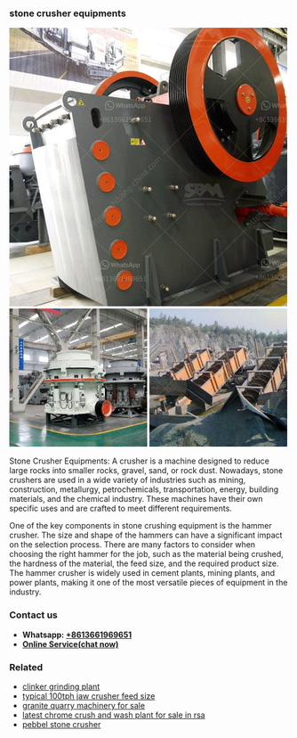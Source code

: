 <h3>stone crusher equipments</h3><img src='1706767230.jpg' alt=''><p>Stone Crusher Equipments: A crusher is a machine designed to reduce large rocks into smaller rocks, gravel, sand, or rock dust. Nowadays, stone crushers are used in a wide variety of industries such as mining, construction, metallurgy, petrochemicals, transportation, energy, building materials, and the chemical industry. These machines have their own specific uses and are crafted to meet different requirements.</p><p>One of the key components in stone crushing equipment is the hammer crusher. The size and shape of the hammers can have a significant impact on the selection process. There are many factors to consider when choosing the right hammer for the job, such as the material being crushed, the hardness of the material, the feed size, and the required product size. The hammer crusher is widely used in cement plants, mining plants, and power plants, making it one of the most versatile pieces of equipment in the industry.</p><h3>Contact us</h3><ul><li><strong>Whatsapp:&nbsp;<a href="https://wa.me/8613661969651">+8613661969651</a></strong></li><li><a href="https://swt.shibang-china.com/?git&amp;zhl&amp;stone crusher equipments"><strong>Online Service(chat now)</strong></a></li></ul><h3>Related</h3><ul><li><a href='clinker grinding plant.md'>clinker grinding plant</a></li><li><a href='typical 100tph jaw crusher feed size.md'>typical 100tph jaw crusher feed size</a></li><li><a href='granite quarry machinery for sale.md'>granite quarry machinery for sale</a></li><li><a href='latest chrome crush and wash plant for sale in rsa.md'>latest chrome crush and wash plant for sale in rsa</a></li><li><a href='pebbel stone crusher.md'>pebbel stone crusher</a></li></ul>